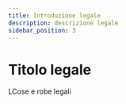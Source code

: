 ```yaml
---
title: Introduzione legale
description: descrizione legale
sidebar_position: 3
---
```


# Titolo legale

LCose e robe legali